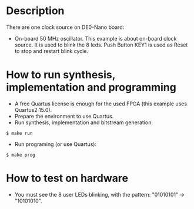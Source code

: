 # Description

There are one clock source on DE0-Nano board:
* On-board 50 MHz oscillator.
This example is about on-board clock source. It is used to blink the 8 leds.
Push Button KEY1 is used as Reset to stop and restart blink cycle.

# How to run synthesis, implementation and programming

* A free Quartus license is enough for the used FPGA (this example uses Quartus2 15.0).
* Prepare the environment to use Quartus.
* Run synthesis, implementation and bitstream generation:
```
$ make run
```
* Run programing (or use Quartus):
```
$ make prog
```

# How to test on hardware

* You must see the 8 user LEDs blinking, with the pattern: "01010101" -> "10101010".
